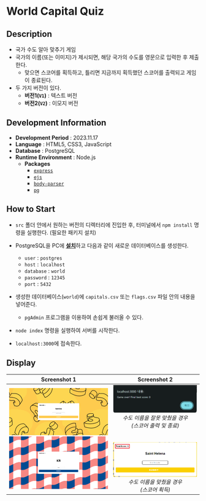 # World Capital Quiz

## Description

- 국가 수도 알아 맞추기 게임
- 국가의 이름(또는 이미지)가 제시되면, 해당 국가의 수도를 영문으로 입력한 후 제출한다.
  - 맞으면 스코어를 획득하고, 틀리면 지금까지 획득했던 스코어를 출력되고 게임이 종료된다.
- 두 가지 버전이 있다.
  - **버전1(`V1`)** : 텍스트 버전
  - **버전2(`V2`)** : 이모지 버전

## Development Information

- **Development Period** : 2023.11.17
- **Language** : HTML5, CSS3, JavaScript
- **Database** : PostgreSQL
- **Runtime Environment** : Node.js
  - **Packages**
    - [`express`](https://www.npmjs.com/package/express)
    - [`ejs`](https://www.npmjs.com/package/ejs)
    - [`body-parser`](https://www.npmjs.com/package/body-parser)
    - [`pg`](https://www.npmjs.com/package/pg)

## How to Start

- `src` 폴더 안에서 원하는 버전의 디렉터리에 진입한 후, 터미널에서 `npm install` 명령을 실행한다. (필요한 패키지 설치)
- PostgreSQL을 PC에 [**설치**](https://www.postgresql.org/download/)하고 다음과 같이 새로운 데이터베이스를 생성한다.

  - `user` : `postgres`
  - `host` : `localhost`
  - `database` : `world`
  - `password` : `12345`
  - `port` : `5432`

- 생성한 데이터베이스(`world`)에 `capitals.csv` 또는 `flags.csv` 파일 안의 내용을 넣어준다.

  - `pgAdmin` 프로그램을 이용하여 손쉽게 불러올 수 있다.

- `node index` 명령을 실행하여 서버를 시작한다.
- `localhost:3000`에 접속한다.

## Display

|                                    Screenshot 1                                    |                                                                                                       Screenshot 2                                                                                                       |
| :--------------------------------------------------------------------------------: | :----------------------------------------------------------------------------------------------------------------------------------------------------------------------------------------------------------------------: |
| ![Web Page Screenshot 1](picture1.png) <br/>![Web Page Screenshot 4](picture4.png) | ![Web Page Screenshot 2](picture2.png) <br/> <i>수도 이름을 잘못 맞췄을 경우<br/>(스코어 출력 및 종료)</i><br/> <br/><br/> ![Web Page Screenshot 3](picture3.png) <br/> <i>수도 이름을 맞췄을 경우<br/>(스코어 획득)</i> |
